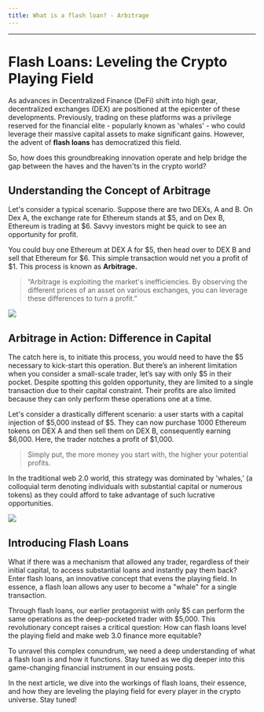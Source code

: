 ```yaml
---
title: What is a flash loan? - Arbitrage
---
```




---

# Flash Loans: Leveling the Crypto Playing Field

As advances in Decentralized Finance (DeFi) shift into high gear, decentralized exchanges (DEX) are positioned at the epicenter of these developments. Previously, trading on these platforms was a privilege reserved for the financial elite - popularly known as 'whales' - who could leverage their massive capital assets to make significant gains. However, the advent of **flash loans** has democratized this field.

So, how does this groundbreaking innovation operate and help bridge the gap between the haves and the haven'ts in the crypto world?

## Understanding the Concept of Arbitrage

Let's consider a typical scenario. Suppose there are two DEXs, A and B. On Dex A, the exchange rate for Ethereum stands at $5, and on Dex B, Ethereum is trading at $6. Savvy investors might be quick to see an opportunity for profit.

You could buy one Ethereum at DEX A for $5, then head over to DEX B and sell that Ethereum for $6. This simple transaction would net you a profit of $1. This process is known as **Arbitrage.**

> “Arbitrage is exploiting the market's inefficiencies. By observing the different prices of an asset on various exchanges, you can leverage these differences to turn a profit.”

![](https://cdn.videotap.com/14PlrcuOsiwwbz21cqO4-71.61.png)

## Arbitrage in Action: Difference in Capital

The catch here is, to initiate this process, you would need to have the $5 necessary to kick-start this operation. But there’s an inherent limitation when you consider a small-scale trader, let’s say with only $5 in their pocket. Despite spotting this golden opportunity, they are limited to a single transaction due to their capital constraint. Their profits are also limited because they can only perform these operations one at a time.

Let's consider a drastically different scenario: a user starts with a capital injection of $5,000 instead of $5. They can now purchase 1000 Ethereum tokens on DEX A and then sell them on DEX B, consequently earning $6,000. Here, the trader notches a profit of $1,000.

> Simply put, the more money you start with, the higher your potential profits.

In the traditional web 2.0 world, this strategy was dominated by 'whales,' (a colloquial term denoting individuals with substantial capital or numerous tokens) as they could afford to take advantage of such lucrative opportunities.

![](https://cdn.videotap.com/rrfz0m4i5sGKt8xvQTqp-135.26.png)

## Introducing Flash Loans

What if there was a mechanism that allowed any trader, regardless of their initial capital, to access substantial loans and instantly pay them back? Enter flash loans, an innovative concept that evens the playing field. In essence, a flash loan allows any user to become a "whale" for a single transaction.

Through flash loans, our earlier protagonist with only $5 can perform the same operations as the deep-pocketed trader with $5,000. This revolutionary concept raises a critical question: How can flash loans level the playing field and make web 3.0 finance more equitable?

To unravel this complex conundrum, we need a deep understanding of what a flash loan is and how it functions. Stay tuned as we dig deeper into this game-changing financial instrument in our ensuing posts.

In the next article, we dive into the workings of flash loans, their essence, and how they are leveling the playing field for every player in the crypto universe. Stay tuned!
